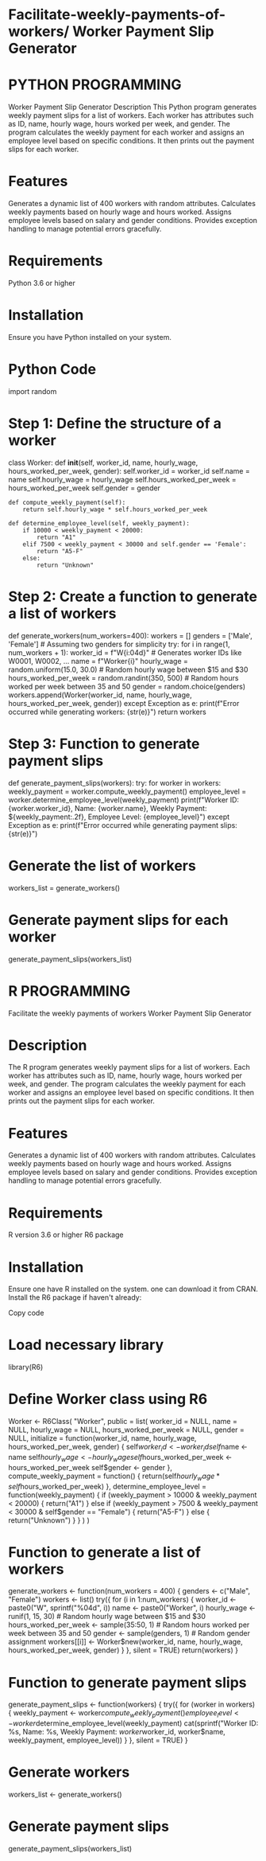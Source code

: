 # Facilitate-weekly-payments-of-workers/ Worker Payment Slip Generator

# PYTHON PROGRAMMING
Worker Payment Slip Generator
Description
This Python program generates weekly payment slips for a list of workers. Each worker has attributes such as ID, name, hourly wage, hours worked per week, and gender. The program calculates the weekly payment for each worker and assigns an employee level based on specific conditions. It then prints out the payment slips for each worker.

# Features
Generates a dynamic list of 400 workers with random attributes.
Calculates weekly payments based on hourly wage and hours worked.
Assigns employee levels based on salary and gender conditions.
Provides exception handling to manage potential errors gracefully.
# Requirements
Python 3.6 or higher
# Installation
Ensure you have Python installed on your system. 


# Python Code

import random

# Step 1: Define the structure of a worker
class Worker:
    def __init__(self, worker_id, name, hourly_wage, hours_worked_per_week, gender):
        self.worker_id = worker_id
        self.name = name
        self.hourly_wage = hourly_wage
        self.hours_worked_per_week = hours_worked_per_week
        self.gender = gender
    
    def compute_weekly_payment(self):
        return self.hourly_wage * self.hours_worked_per_week
    
    def determine_employee_level(self, weekly_payment):
        if 10000 < weekly_payment < 20000:
            return "A1"
        elif 7500 < weekly_payment < 30000 and self.gender == 'Female':
            return "A5-F"
        else:
            return "Unknown"

# Step 2: Create a function to generate a list of workers
def generate_workers(num_workers=400):
    workers = []
    genders = ['Male', 'Female']  # Assuming two genders for simplicity
    try:
        for i in range(1, num_workers + 1):
            worker_id = f"W{i:04d}"  # Generates worker IDs like W0001, W0002, ...
            name = f"Worker{i}"
            hourly_wage = random.uniform(15.0, 30.0)  # Random hourly wage between $15 and $30
            hours_worked_per_week = random.randint(350, 500)  # Random hours worked per week between 35 and 50
            gender = random.choice(genders)
            workers.append(Worker(worker_id, name, hourly_wage, hours_worked_per_week, gender))
    except Exception as e:
        print(f"Error occurred while generating workers: {str(e)}")
    return workers

# Step 3: Function to generate payment slips
def generate_payment_slips(workers):
    try:
        for worker in workers:
            weekly_payment = worker.compute_weekly_payment()
            employee_level = worker.determine_employee_level(weekly_payment)
            print(f"Worker ID: {worker.worker_id}, Name: {worker.name}, Weekly Payment: ${weekly_payment:.2f}, Employee Level: {employee_level}")
    except Exception as e:
        print(f"Error occurred while generating payment slips: {str(e)}")

# Generate the list of workers
workers_list = generate_workers()

# Generate payment slips for each worker
generate_payment_slips(workers_list)


# R PROGRAMMING
Facilitate the weekly payments of workers
Worker Payment Slip Generator

# Description
The R program generates weekly payment slips for a list of workers. Each worker has attributes such as ID, name, hourly wage, hours worked per week, and gender. The program calculates the weekly payment for each worker and assigns an employee level based on specific conditions. It then prints out the payment slips for each worker.

# Features
Generates a dynamic list of 400 workers with random attributes.
Calculates weekly payments based on hourly wage and hours worked.
Assigns employee levels based on salary and gender conditions.
Provides exception handling to manage potential errors gracefully.

# Requirements
R version 3.6 or higher
R6 package

# Installation
Ensure one have R installed on the system. one can download it from CRAN.
Install the R6 package if  haven't already:


Copy code
# Load necessary library
library(R6)

# Define Worker class using R6
Worker <- R6Class(
  "Worker",
  public = list(
    worker_id = NULL,
    name = NULL,
    hourly_wage = NULL,
    hours_worked_per_week = NULL,
    gender = NULL,
    initialize = function(worker_id, name, hourly_wage, hours_worked_per_week, gender) {
      self$worker_id <- worker_id
      self$name <- name
      self$hourly_wage <- hourly_wage
      self$hours_worked_per_week <- hours_worked_per_week
      self$gender <- gender
    },
    compute_weekly_payment = function() {
      return(self$hourly_wage * self$hours_worked_per_week)
    },
    determine_employee_level = function(weekly_payment) {
      if (weekly_payment > 10000 & weekly_payment < 20000) {
        return("A1")
      } else if (weekly_payment > 7500 & weekly_payment < 30000 & self$gender == "Female") {
        return("A5-F")
      } else {
        return("Unknown")
      }
    }
  )
)

# Function to generate a list of workers
generate_workers <- function(num_workers = 400) {
  genders <- c("Male", "Female")
  workers <- list()
  try({
    for (i in 1:num_workers) {
      worker_id <- paste0("W", sprintf("%04d", i))
      name <- paste0("Worker", i)
      hourly_wage <- runif(1, 15, 30)  # Random hourly wage between $15 and $30
      hours_worked_per_week <- sample(35:50, 1)  # Random hours worked per week between 35 and 50
      gender <- sample(genders, 1)  # Random gender assignment
      workers[[i]] <- Worker$new(worker_id, name, hourly_wage, hours_worked_per_week, gender)
    }
  }, silent = TRUE)
  return(workers)
}

# Function to generate payment slips
generate_payment_slips <- function(workers) {
  try({
    for (worker in workers) {
      weekly_payment <- worker$compute_weekly_payment()
      employee_level <- worker$determine_employee_level(weekly_payment)
      cat(sprintf("Worker ID: %s, Name: %s, Weekly Payment: $%.2f, Employee Level: %s\n",
                  worker$worker_id, worker$name, weekly_payment, employee_level))
    }
  }, silent = TRUE)
}

# Generate workers
workers_list <- generate_workers()

# Generate payment slips
generate_payment_slips(workers_list)
